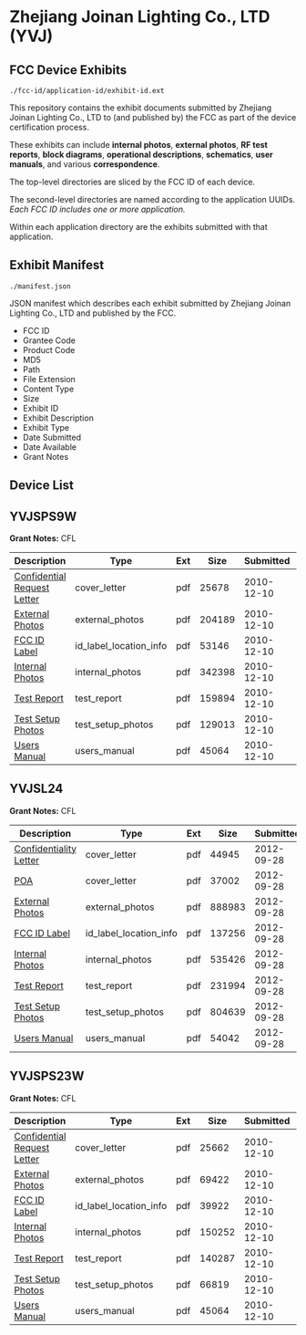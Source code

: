 # Zhejiang Joinan Lighting Co., LTD (YVJ)
## FCC Device Exhibits

```
./fcc-id/application-id/exhibit-id.ext
```

This repository contains the exhibit documents submitted by Zhejiang Joinan Lighting Co., LTD to (and published by) the FCC as part of the device certification process.

These exhibits can include **internal photos**, **external photos**, **RF test reports**, **block diagrams**, **operational descriptions**, **schematics**, **user manuals**, and various **correspondence**.

The top-level directories are sliced by the FCC ID of each device.

The second-level directories are named according to the application UUIDs. *Each FCC ID includes one or more application.*

Within each application directory are the exhibits submitted with that application. 

## Exhibit Manifest

```
./manifest.json
```

JSON manifest which describes each exhibit submitted by Zhejiang Joinan Lighting Co., LTD and published by the FCC.

- FCC ID
- Grantee Code
- Product Code
- MD5
- Path
- File Extension
- Content Type
- Size
- Exhibit ID
- Exhibit Description
- Exhibit Type
- Date Submitted
- Date Available
- Grant Notes

## Device List
## YVJSPS9W
**Grant Notes:** CFL

| Description | Type | Ext | Size | Submitted | Available |
| ----------- | ---- | --- | ---- | --------- | --------- |
| [Confidential Request Letter](YVJSPS9W/4fa9751ddb6fc386607c238618d9d7b9/1388764.pdf) | cover_letter | pdf | 25678 | 2010-12-10 | 2010-12-10 |
| [External Photos](YVJSPS9W/4fa9751ddb6fc386607c238618d9d7b9/1388765.pdf) | external_photos | pdf | 204189 | 2010-12-10 | 2010-12-10 |
| [FCC ID Label](YVJSPS9W/4fa9751ddb6fc386607c238618d9d7b9/1388766.pdf) | id_label_location_info | pdf | 53146 | 2010-12-10 | 2010-12-10 |
| [Internal Photos](YVJSPS9W/4fa9751ddb6fc386607c238618d9d7b9/1388767.pdf) | internal_photos | pdf | 342398 | 2010-12-10 | 2010-12-10 |
| [Test Report](YVJSPS9W/4fa9751ddb6fc386607c238618d9d7b9/1388769.pdf) | test_report | pdf | 159894 | 2010-12-10 | 2010-12-10 |
| [Test Setup Photos](YVJSPS9W/4fa9751ddb6fc386607c238618d9d7b9/1388770.pdf) | test_setup_photos | pdf | 129013 | 2010-12-10 | 2010-12-10 |
| [Users Manual](YVJSPS9W/4fa9751ddb6fc386607c238618d9d7b9/1388771.pdf) | users_manual | pdf | 45064 | 2010-12-10 | 2010-12-10 |
## YVJSL24
**Grant Notes:** CFL

| Description | Type | Ext | Size | Submitted | Available |
| ----------- | ---- | --- | ---- | --------- | --------- |
| [Confidentiality Letter](YVJSL24/622a5581fc0b8a6b9ded3dfa85d437fa/1804514.pdf) | cover_letter | pdf | 44945 | 2012-09-28 | 2012-09-28 |
| [POA](YVJSL24/622a5581fc0b8a6b9ded3dfa85d437fa/1804524.pdf) | cover_letter | pdf | 37002 | 2012-09-28 | 2012-09-28 |
| [External Photos](YVJSL24/622a5581fc0b8a6b9ded3dfa85d437fa/1804516.pdf) | external_photos | pdf | 888983 | 2012-09-28 | 2012-09-28 |
| [FCC ID Label](YVJSL24/622a5581fc0b8a6b9ded3dfa85d437fa/1804517.pdf) | id_label_location_info | pdf | 137256 | 2012-09-28 | 2012-09-28 |
| [Internal Photos](YVJSL24/622a5581fc0b8a6b9ded3dfa85d437fa/1804518.pdf) | internal_photos | pdf | 535426 | 2012-09-28 | 2012-09-28 |
| [Test Report](YVJSL24/622a5581fc0b8a6b9ded3dfa85d437fa/1804521.pdf) | test_report | pdf | 231994 | 2012-09-28 | 2012-09-28 |
| [Test Setup Photos](YVJSL24/622a5581fc0b8a6b9ded3dfa85d437fa/1804522.pdf) | test_setup_photos | pdf | 804639 | 2012-09-28 | 2012-09-28 |
| [Users Manual](YVJSL24/622a5581fc0b8a6b9ded3dfa85d437fa/1804523.pdf) | users_manual | pdf | 54042 | 2012-09-28 | 2012-09-28 |
## YVJSPS23W
**Grant Notes:** CFL

| Description | Type | Ext | Size | Submitted | Available |
| ----------- | ---- | --- | ---- | --------- | --------- |
| [Confidential Request Letter](YVJSPS23W/7e9fc5e73e7abc62c61ab80c11c645ea/1388772.pdf) | cover_letter | pdf | 25662 | 2010-12-10 | 2010-12-10 |
| [External Photos](YVJSPS23W/7e9fc5e73e7abc62c61ab80c11c645ea/1388773.pdf) | external_photos | pdf | 69422 | 2010-12-10 | 2010-12-10 |
| [FCC ID Label](YVJSPS23W/7e9fc5e73e7abc62c61ab80c11c645ea/1388774.pdf) | id_label_location_info | pdf | 39922 | 2010-12-10 | 2010-12-10 |
| [Internal Photos](YVJSPS23W/7e9fc5e73e7abc62c61ab80c11c645ea/1388775.pdf) | internal_photos | pdf | 150252 | 2010-12-10 | 2010-12-10 |
| [Test Report](YVJSPS23W/7e9fc5e73e7abc62c61ab80c11c645ea/1388777.pdf) | test_report | pdf | 140287 | 2010-12-10 | 2010-12-10 |
| [Test Setup Photos](YVJSPS23W/7e9fc5e73e7abc62c61ab80c11c645ea/1388778.pdf) | test_setup_photos | pdf | 66819 | 2010-12-10 | 2010-12-10 |
| [Users Manual](YVJSPS23W/7e9fc5e73e7abc62c61ab80c11c645ea/1388779.pdf) | users_manual | pdf | 45064 | 2010-12-10 | 2010-12-10 |
